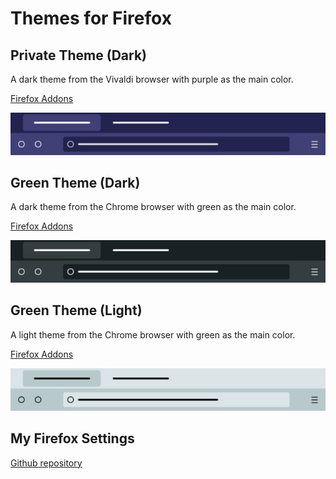 # Themes for Firefox

## Private Theme (Dark)

A dark theme from the Vivaldi browser with purple as the main color.

[Firefox Addons](https://addons.mozilla.org/en/firefox/addon/private-theme-dark)

![Private Theme (Dark)](./src/private-theme-dark/assets/private-theme-dark.jpg)

## Green Theme (Dark)

A dark theme from the Chrome browser with green as the main color.

[Firefox Addons](https://addons.mozilla.org/en/firefox/addon/green-theme-dark)

![Green Theme (Dark)](./src/green-theme-dark/assets/green-dark-theme.jpg)

## Green Theme (Light)

A light theme from the Chrome browser with green as the main color.

[Firefox Addons](https://addons.mozilla.org/en-US/firefox/addon/green-theme-light)

![Green Theme (Dark)](./src/green-theme-light/assets/green-theme-light.jpg)

## My Firefox Settings

[Github repository](https://github.com/smcnikita/my-firefox-settings)
